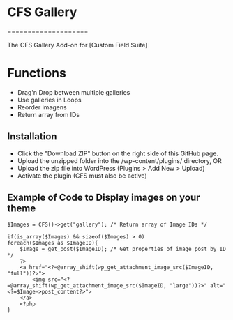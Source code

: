 # CFS Gallery
====================

The CFS Gallery Add-on for [Custom Field Suite]

# Functions
* Drag'n Drop between multiple galleries
* Use galleries in Loops
* Reorder imagens
* Return array from IDs

## Installation
* Click the "Download ZIP" button on the right side of this GitHub page.
* Upload the unzipped folder into the /wp-content/plugins/ directory, OR
* Upload the zip file into WordPress (Plugins > Add New > Upload)
* Activate the plugin (CFS must also be active)

## Example of Code to Display images on your theme
```
$Images = CFS()->get("gallery"); /* Return array of Image IDs */

if(is_array($Images) && sizeof($Images) > 0)
foreach($Images as $ImageID){
    $Image = get_post($ImageID); /* Get properties of image post by ID */
    ?>
    <a href="<?=@array_shift(wp_get_attachment_image_src($ImageID, "full"))?>">
        <img src="<?=@array_shift(wp_get_attachment_image_src($ImageID, "large"))?>" alt="<?=$Image->post_content?>">
    </a>
    <?php 
}
```
